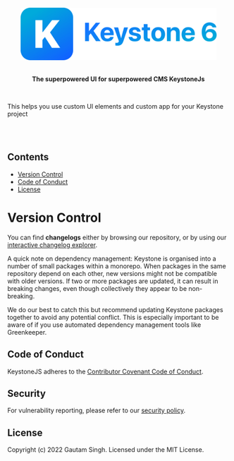 <br>
<div align="center">
  <img src="assets/readme-header.png" width="445">
  <br><br>
  <p><b>The superpowered UI for superpowered CMS KeystoneJs</b></p>
</div>

<br>
<p>This helps you use custom UI elements and custom app for your Keystone project</p>
</p>
<br><br>

## Contents

- [Version Control](#version-control)
- [Code of Conduct](#code-of-conduct)
- [License](#license)

# Version Control

You can find **changelogs** either by browsing our repository, or by using our [interactive changelog explorer](https://changelogs.xyz/@k6js/k6js).

A quick note on dependency management: Keystone is organised into a number of small packages within a monorepo. When packages in the same repository depend on each other, new versions might not be compatible with older versions. If two or more packages are updated, it can result in breaking changes, even though collectively they appear to be non-breaking.

We do our best to catch this but recommend updating Keystone packages together to avoid any potential conflict. This is especially important to be aware of if you use automated dependency management tools like Greenkeeper.

## Code of Conduct

KeystoneJS adheres to the [Contributor Covenant Code of Conduct](https://github.com/keystonejs/keystone/blob/main/CODE-OF-CONDUCT.md).

## Security

For vulnerability reporting, please refer to our [security policy](/SECURITY.md).

## License

Copyright (c) 2022 Gautam Singh. Licensed under the MIT License.
